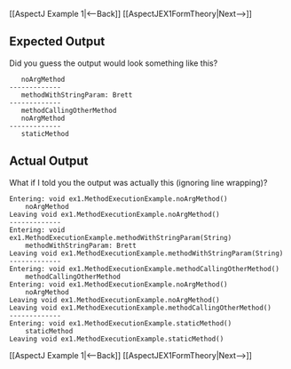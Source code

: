 [[AspectJ Example 1|<--Back]] [[AspectJEX1FormTheory|Next-->]]

## Expected Output
Did you guess the output would look something like this?
```
   noArgMethod
-------------
   methodWithStringParam: Brett
-------------
   methodCallingOtherMethod
   noArgMethod
-------------
   staticMethod
```

## Actual Output
What if I told you the output was actually this (ignoring line wrapping)?
```
Entering: void ex1.MethodExecutionExample.noArgMethod()
	noArgMethod
Leaving void ex1.MethodExecutionExample.noArgMethod()
-------------
Entering: void ex1.MethodExecutionExample.methodWithStringParam(String)
	methodWithStringParam: Brett
Leaving void ex1.MethodExecutionExample.methodWithStringParam(String)
-------------
Entering: void ex1.MethodExecutionExample.methodCallingOtherMethod()
	methodCallingOtherMethod
Entering: void ex1.MethodExecutionExample.noArgMethod()
	noArgMethod
Leaving void ex1.MethodExecutionExample.noArgMethod()
Leaving void ex1.MethodExecutionExample.methodCallingOtherMethod()
-------------
Entering: void ex1.MethodExecutionExample.staticMethod()
	staticMethod
Leaving void ex1.MethodExecutionExample.staticMethod()
```

[[AspectJ Example 1|<--Back]] [[AspectJEX1FormTheory|Next-->]]



